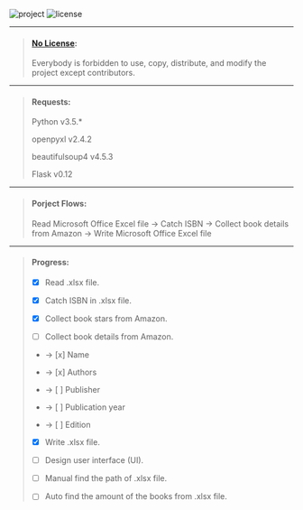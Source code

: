 ![project][1] ![license][2]

[1]: https://img.shields.io/badge/project-privacy-red.svg
[2]: https://img.shields.io/badge/license-no%20license-blue.svg
***

> #### [No License](https://choosealicense.com/no-license/):
>
> Everybody is forbidden to use, copy, distribute, and modify the project except contributors.

***

> #### Requests:
>
> Python v3.5.*
>
> openpyxl v2.4.2
>
> beautifulsoup4 v4.5.3
>
> Flask v0.12

***

> #### Porject Flows:
>
> Read Microsoft Office Excel file -> Catch ISBN -> Collect book details from Amazon -> Write Microsoft Office Excel file

***

> #### Progress:
>
> - [x] Read .xlsx file.
>
> - [x] Catch ISBN in .xlsx file.
>
> - [x] Collect book stars from Amazon.
>
> - [ ] Collect book details from Amazon.
>
> - -> [x] Name
>
> - -> [x] Authors
>
> - -> [ ] Publisher
>
> - -> [ ] Publication year
>
> - -> [ ] Edition
>
> - [x] Write .xlsx file.
>
> - [ ] Design user interface (UI).
>
> - [ ] Manual find the path of .xlsx file.
>
> - [ ] Auto find the amount of the books from .xlsx file.
